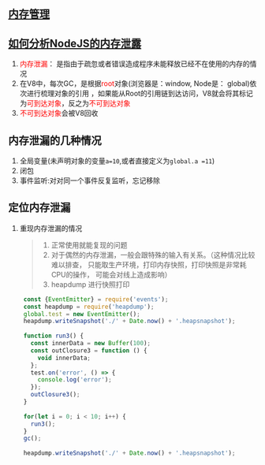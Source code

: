 ## [内存管理](https://www.nodejs.red/#/nodejs/memory)
## [如何分析NodeJS的内存泄露](https://zhuanlan.zhihu.com/p/25736931)
1. <font color=red>内存泄漏</font>： 是指由于疏忽或者错误造成程序未能释放已经不在使用的内存的情况
2. 在V8中，每次GC，是根据<font color=red>root</font>对象(浏览器是：window, Node是： global)依次进行梳理对象的引用
   ，如果能从Root的引用链到达访问，V8就会将其标记为<font color=red>可到达对象</font>，反之为<font color=red>不可到达对象</font>
3. <font color=red>不可到达对象</font>会被V8回收

## 内存泄漏的几种情况
1. 全局变量(未声明对象的变量`a=10`,或者直接定义为`global.a =11`)
2. 闭包
3. 事件监听:对对同一个事件反复监听，忘记移除

## 定位内存泄漏
1. 重现内存泄漏的情况
   > 1. 正常使用就能复现的问题
   > 2. 对于偶然的内存泄漏，一般会跟特殊的输入有关系。（这种情况比较难以排查， 只能取生产环境，打印内存快照，打印快照是非常耗CPU的操作， 可能会对线上造成影响）
   > 3. heapdump 进行快照打印
   ```js
    const {EventEmitter} = require('events');
    const heapdump = require('heapdump');
    global.test = new EventEmitter();
    heapdump.writeSnapshot('./' + Date.now() + '.heapsnapshot');
    ​
    function run3() {
      const innerData = new Buffer(100);
      const outClosure3 = function () {
        void innerData;
      };
      test.on('error', () => {
        console.log('error');
      });
      outClosure3();
    }
    ​
    for(let i = 0; i < 10; i++) {
      run3();
    }
    gc();
    ​
    heapdump.writeSnapshot('./' + Date.now() + '.heapsnapshot');
   ```